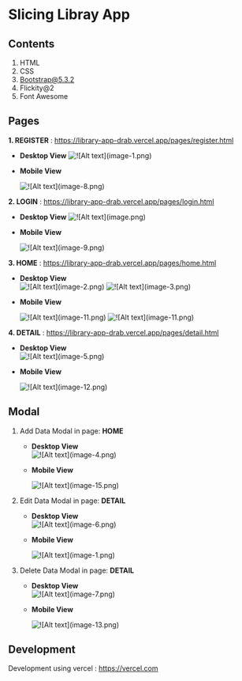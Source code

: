 # Slicing Libray App

## Contents

1. HTML
2. CSS
3. Bootstrap@5.3.2
4. Flickity@2
5. Font Awesome

## Pages
**1. REGISTER** : <https://library-app-drab.vercel.app/pages/register.html>

- **Desktop View**
  ![!\[Alt text\](image-1.png)](pagesScreenshot/register-desktop.png)


  
- **Mobile View**


  
  ![!\[Alt text\](image-8.png)](pagesScreenshot/register-mobile.png)
  
**2. LOGIN** : <https://library-app-drab.vercel.app/pages/login.html>
- **Desktop View**
  ![!\[Alt text\](image.png)](pagesScreenshot/login-desktop.png)



- **Mobile View**



  ![!\[Alt text\](image-9.png)  ](pagesScreenshot/login-mobile.png)

**3. HOME** : <https://library-app-drab.vercel.app/pages/home.html>
- **Desktop View**  
  ![!\[Alt text\](image-2.png)](pagesScreenshot/home-desktop.png)
  ![!\[Alt text\](image-3.png)](pagesScreenshot/home-sidebar-desktop.png)



  
- **Mobile View**



  ![!\[Alt text\](image-11.png)](pagesScreenshot/home-mobile.png)
  ![!\[Alt text\](image-11.png)](pagesScreenshot/home-sidebar-mobile.png)

**4. DETAIL** : <https://library-app-drab.vercel.app/pages/detail.html>
- **Desktop View**  
  ![!\[Alt text\](image-5.png)](pagesScreenshot/detail-desktop.png)



- **Mobile View**



  ![!\[Alt text\](image-12.png)](pagesScreenshot/detail-mobile.png)

## Modal

1. Add Data Modal in page: **HOME**
   - **Desktop View**  
       ![!\[Alt text\](image-4.png)](pagesScreenshot/add-modal-desktop.png)



   - **Mobile View**



     ![!\[Alt text\](image-15.png)](pagesScreenshot/add-modal-mobile.png)
     &nbsp;

1. Edit Data Modal in page: **DETAIL**
   - **Desktop View**  
     ![!\[Alt text\](image-6.png)](pagesScreenshot/edit-modal-desktop.png)



   - **Mobile View**



     ![!\[Alt text\](image-1.png)](pagesScreenshot/edit-modal-mobile.png)

1. Delete Data Modal in page: **DETAIL**
   - **Desktop View**  
     ![!\[Alt text\](image-7.png)](pagesScreenshot/delete-modal-desktop.png)



   - **Mobile View**



     ![!\[Alt text\](image-13.png)](pagesScreenshot/delete-modal-mobile.png)

## Development

Development using vercel : <https://vercel.com>
